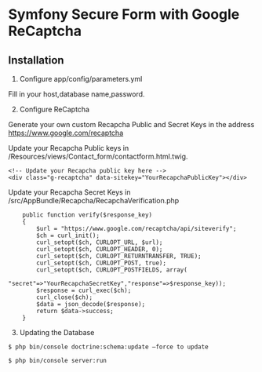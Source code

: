 Symfony Secure Form with Google ReCaptcha
========================

Installation
--------------

1. Configure app/config/parameters.yml

Fill in your host,database name,password.

2. Configure ReCaptcha

Generate your own custom Recapcha Public and Secret Keys in the address
https://www.google.com/recaptcha

Update your Recapcha Public keys in
/Resources/views/Contact_form/contactform.html.twig.

```
<!-- Update your Recapcha public key here -->
<div class="g-recaptcha" data-sitekey="YourRecapchaPublicKey"></div>
```

Update your Recapcha Secret Keys in
/src/AppBundle/Recapcha/RecapchaVerification.php

```
    public function verify($response_key)
    {
        $url = "https://www.google.com/recaptcha/api/siteverify";
        $ch = curl_init();
        curl_setopt($ch, CURLOPT_URL, $url);
        curl_setopt($ch, CURLOPT_HEADER, 0);
        curl_setopt($ch, CURLOPT_RETURNTRANSFER, TRUE);
        curl_setopt($ch, CURLOPT_POST, true);
        curl_setopt($ch, CURLOPT_POSTFIELDS, array(
            "secret"=>"YourRecapchaSecretKey","response"=>$response_key));
        $response = curl_exec($ch);
        curl_close($ch);
        $data = json_decode($response);
        return $data->success;
    }
```

3. Updating the Database

```
$ php bin/console doctrine:schema:update –force to update
```

```
$ php bin/console server:run
```

